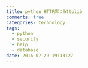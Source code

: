 ```yaml
---
title: python HTTP库：httplib
comments: true
categories: technology
tags:
  - python
  - security
  - help
  - database
date: 2016-07-29 19:13:27
---
```

